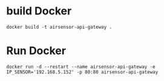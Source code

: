  # build Docker
    docker build -t airsensor-api-gateway .
 
 # Run Docker
    docker run -d --restart --name airsensor-api-gateway -e IP_SENSOR='192.168.5.152' -p 80:80 airsensor-api-gateway
